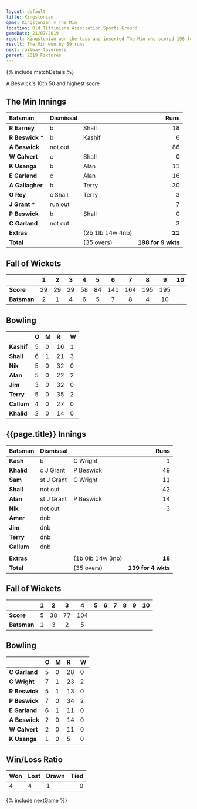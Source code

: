 ```yaml
---
layout: default
title: Kingstonian
game: Kingstonian v The Min
location: Old Tiffinians Association Sports Ground
gameDate: 21/07/2019
report: Kingstonian won the toss and inserted The Min who scored 198 for 9 wkts in 35 overs. Kingstonian replied with 139 for 4 wkts
result: The Min won by 59 runs
next: railway-taverners
parent: 2019 Fixtures
---
```


{% include matchDetails %}

A Beswick's 10th 50 and highest score

## The Min Innings

| Batsman | Dismissal |  | Runs |
|:---|:---|---|---:|
| **R Earney** | b | Shall | 18 |
| **R Beswick &#42;** | b | Kashif | 6 |
| **A Beswick** | not out |   | 86 |
| **W Calvert** | c | Shall | 0 |
| **K Usanga** | b  | Alan | 11 |
| **E Garland** | c | Alan | 16 |
| **A Gallagher** | b | Terry | 30 |
| **O Rey** | c Shall | Terry | 3 |
| **J Grant &#8224;** | run out |  | 7 |
| **P Beswick** | b | Shall | 0 |
| **C Garland** | not out |  | 3 |
| **Extras** | | (2b 1lb 14w 4nb) | **21** |
| **Total** | | (35 overs) | **198 for 9 wkts** |

## Fall of Wickets

| | 1 | 2 | 3 | 4 | 5 | 6 | 7 | 8 | 9 | 10 |
|---|:---:|:---:|:---:|:---:|:---:|:---:|:---:|:---:|:---:|:---:|
| **Score** | 29 | 29 | 29 | 58 | 84 | 141 | 164 | 195 | 195 |  |
| **Batsman** | 2 | 1 | 4 | 6 | 5 | 7 | 8 | 4 | 10 |  |

## Bowling

| | O | M | R | W |
|---|:---|:---|:---|:---|
| **Kashif** | 5 | 0 | 16 | 1 |
| **Shall** | 6 | 1 | 21 | 3 |
| **Nik** | 5 | 0 | 32 | 0 |
| **Alan** | 5 | 0 | 22 | 2 |
| **Jim** | 3 | 0 | 32 | 0 |
| **Terry** | 5 | 0 | 35 | 2 |
| **Callum** | 4 | 0 | 27 | 0 |
| **Khalid** | 2 | 0 | 14 | 0 |

 ## {{page.title}} Innings

| Batsman | Dismissal |  | Runs |
|:---|:---|---|---:|
| **Kash** | b | C Wright | 1 |
| **Khalid** | c J Grant | P Beswick | 49 |
| **Sam** | st J Grant | C Wright | 11 |
| **Shall** | not out |   | 42 |
| **Alan** | st J Grant | P Beswick | 14 |
| **Nik** | not out |   | 3 |
| **Amer** | dnb |  |  |
| **Jim** | dnb |  |  |
| **Terry** | dnb |  |  |
| **Callum** | dnb |  |  |
|  |  |  |  |
| **Extras** | | (1b 0lb 14w 3nb) | **18** |
| **Total** | | (35 overs) | **139 for 4 wkts** |

## Fall of Wickets

| | 1 | 2 | 3 | 4 | 5 | 6 | 7 | 8 | 9 | 10 |
|---|:---:|:---:|:---:|:---:|:---:|:---:|:---:|:---:|:---:|:---:|
| **Score** | 5 | 38 | 77 | 104 |  |  |  |  |  |  |
| **Batsman** | 1 | 3 | 2 | 5 |  |  |  |  |  |  |

## Bowling

| | O | M | R | W |
|---|:---|:---|:---|:---|
| **C Garland** | 5 | 0 | 28 | 0 |
| **C Wright** | 7 | 1 | 23 | 2 |
| **R Beswick** | 5 | 1 | 13 | 0 |
| **P Beswick** | 7 | 0 | 34 | 2 |
| **E Garland** | 6 | 1 | 11 | 0 |
| **A Beswick** | 2 | 0 | 14 | 0 |
| **W Calvert** | 2 | 0 | 11 | 0 |
| **K Usanga** | 1 | 0 | 5 | 0 |

## Win/Loss Ratio

| Won | Lost | Drawn | Tied |
|:---|:---|:---|---:|
| 4 | 4 | 1 | 0 |

{% include nextGame %}